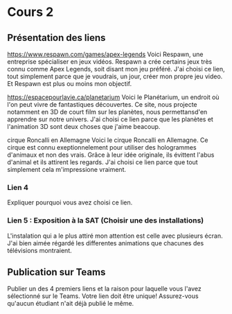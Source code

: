 # Cours 2
## Présentation des liens

https://www.respawn.com/games/apex-legends 
Voici Respawn, une entreprise spécialiser en jeux vidéos. Respawn a crée certains jeux très connu comme Apex Legends, soit disant mon jeu préféré. J'ai choisi ce lien, tout simplement parce que je voudrais, un jour, créer mon propre jeu video. Et Respawn est plus ou moins mon objectif.

https://espacepourlavie.ca/planetarium 
Voici le Planétarium, un endroit où l'on peut vivre de fantastiques découvertes. Ce site, nous projecte notamment en 3D de court film sur les planètes, nous permettansd'en apprendre sur notre univers. J'ai choisi ce lien parce que les planètes et l'animation 3D sont deux choses que j'aime beacoup.

cirque Roncalli en Allemagne
Voici le cirque Roncalli en Allemagne. Ce cirque est connu exeptionnelement pour utiliser des hologrammes d'animaux et non des vrais. Grâce à leur idée originale, ils évittent l'abus d'animal et ils attirent les regards. J'ai choisi ce lien parce que tout simplement cela m'impressione vraiment.

### Lien 4 
Expliquer pourquoi vous avez choisi ce lien. 

### Lien 5 : Exposition à la SAT (Choisir une des installations)
L'instalation qui a le plus attiré mon attention est celle avec plusieurs écran. J'ai bien aimée régardé les differentes animations que chacunes des télévisions montraient.

## Publication sur Teams
Publier un des 4 premiers liens et la raison pour laquelle vous l'avez sélectionné sur le Teams. Votre lien doit être unique! Assurez-vous qu'aucun étudiant n'ait déjà publié le même. 

